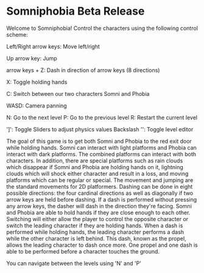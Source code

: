 # Somniphobia Beta Release 
Welcome to Somniphobia! Control the characters using the following control scheme:

Left/Right arrow keys: Move left/right

Up arrow key: Jump

arrow keys + Z: Dash in direction of arrow keys (8 directions)

X: Toggle holding hands

C: Switch between our two characters Somni and Phobia

WASD: Camera panning

N: Go to the next level
P: Go to the previous level
R: Restart the current level

']': Toggle Sliders to adjust physics values
Backslash '\': Toggle level editor

The goal of this game is to get both Somni and Phobia to the red exit door while holding hands. Somni can interact with light platforms and Phobia can interact with dark platforms. The combined platforms can interact with both characters. In addition, there are special platforms such as rain clouds which disappear if Somni and Phobia are holding hands on it, lightning clouds which will shock either character and result in a loss, and moving platforms which can be regular or special.  The movement and jumping are the standard movements for 2D platformers. Dashing can be done in eight possible directions: the four cardinal directions as well as diagonally if two arrow keys are held before dashing. If a dash is performed without pressing any arrow keys, the dasher will dash in the direction they're facing. Somni and Phobia are able to hold hands if they are close enough to each other. Switching will either allow the player to control the opposite character or switch the leading character if they are holding hands. When a dash is performed while holding hands, the leading character performs a dash while the other character is left behind. This dash, known as the propel, allows the leading character to dash once more. One propel and one dash is able to be performed before a character touches the ground.

You can navigate between the levels using 'N' and 'P'
